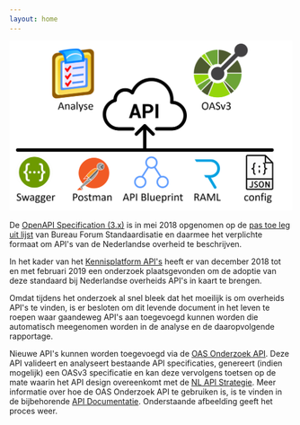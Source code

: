 ```yaml
---
layout: home
---
```


![proces](assets/header.png)

De [OpenAPI Specification (3.x)](https://github.com/OAI/OpenAPI-Specification) is in mei 2018 opgenomen op de [pas toe leg uit lijst](https://www.forumstandaardisatie.nl/standaard/openapi-specification) van Bureau Forum Standaardisatie en daarmee het verplichte formaat om API's van de Nederlandse overheid te beschrijven.

In het kader van het [Kennisplatform API's](https://www.geonovum.nl/themas/kennisplatform-apis) heeft er van december 2018 tot en met februari 2019 een onderzoek plaatsgevonden om de adoptie van deze standaard bij Nederlandse overheids API's in kaart te brengen.

Omdat tijdens het onderzoek al snel bleek dat het moeilijk is om overheids API's te vinden, is er besloten om dit levende document in het leven te roepen waar gaandeweg API's aan toegevoegd kunnen worden die automatisch meegenomen worden in de analyse en de daaropvolgende rapportage.

Nieuwe API's kunnen worden toegevoegd via de [OAS Onderzoek API](https://rebilly.github.io/ReDoc/?url=https://geonovum.github.io/oas-verkenning/assets/openapi.yaml&nocors). Deze API valideert en analyseert bestaande API specificaties, genereert (indien mogelijk) een OASv3 specificatie en kan deze vervolgens toetsen op de mate waarin het API design overeenkomt met de [NL API Strategie](https://docs.geostandaarden.nl/api/API-Strategie/). Meer informatie over hoe de OAS Onderzoek API te gebruiken is, is te vinden in de bijbehorende [API Documentatie](https://rebilly.github.io/ReDoc/?url=https://geonovum.github.io/oas-verkenning/assets/openapi.yaml&nocors). Onderstaande afbeelding geeft het proces weer.